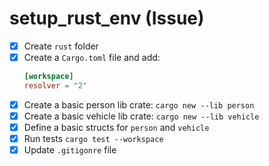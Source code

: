 # setup_rust_env (Issue)

- [x] Create `rust` folder
- [x] Create a `Cargo.toml` file and add:
  ```toml
  [workspace]
  resolver = "2"
  ```
- [x] Create a basic person lib crate: `cargo new --lib person`
- [x] Create a basic vehicle lib crate: `cargo new --lib vehicle`
- [x] Define a basic structs for `person` and `vehicle`
- [x] Run tests `cargo test --workspace`
- [x] Update `.gitigonre` file
